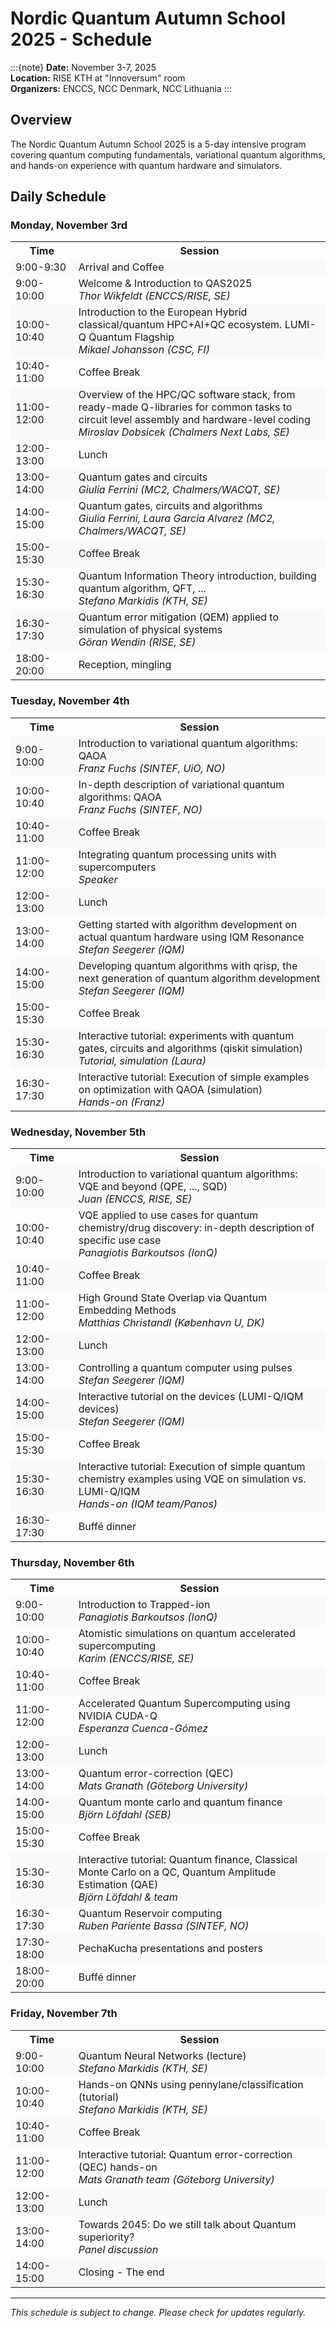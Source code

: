 # Nordic Quantum Autumn School 2025 - Schedule

:::{note}
**Date:** November 3-7, 2025  
**Location:** RISE KTH at "Innoversum" room  
**Organizers:** ENCCS, NCC Denmark, NCC Lithuania
:::

## Overview

The Nordic Quantum Autumn School 2025 is a 5-day intensive program covering quantum computing fundamentals, variational quantum algorithms, and hands-on experience with quantum hardware and simulators.

## Daily Schedule

### Monday, November 3rd

<table style="width:100%">
<tr><th style="width:20%">Time</th><th style="width:80%">Session</th></tr>
<tr style="background-color:#f8f9fa;"><td>9:00-9:30</td><td>Arrival and Coffee</td></tr>
<tr><td>9:00-10:00</td><td>Welcome & Introduction to QAS2025<br><em>Thor Wikfeldt (ENCCS/RISE, SE)</em></td></tr>
<tr style="background-color:#f8f9fa;"><td>10:00-10:40</td><td>Introduction to the European Hybrid classical/quantum HPC+AI+QC ecosystem. LUMI-Q Quantum Flagship<br><em>Mikael Johansson (CSC, FI)</em></td></tr>
<tr><td>10:40-11:00</td><td>Coffee Break</td></tr>
<tr style="background-color:#f8f9fa;"><td>11:00-12:00</td><td>Overview of the HPC/QC software stack, from ready-made Q-libraries for common tasks to circuit level assembly and hardware-level coding<br><em>Miroslav Dobsicek (Chalmers Next Labs, SE)</em></td></tr>
<tr><td>12:00-13:00</td><td>Lunch</td></tr>
<tr style="background-color:#f8f9fa;"><td>13:00-14:00</td><td>Quantum gates and circuits<br><em>Giulia Ferrini (MC2, Chalmers/WACQT, SE)</em></td></tr>
<tr><td>14:00-15:00</td><td>Quantum gates, circuits and algorithms<br><em>Giulia Ferrini, Laura Garcia Alvarez (MC2, Chalmers/WACQT, SE)</em></td></tr>
<tr style="background-color:#f8f9fa;"><td>15:00-15:30</td><td>Coffee Break</td></tr>
<tr><td>15:30-16:30</td><td>Quantum Information Theory introduction, building quantum algorithm, QFT, ...<br><em>Stefano Markidis (KTH, SE)</em></td></tr>
<tr style="background-color:#f8f9fa;"><td>16:30-17:30</td><td>Quantum error mitigation (QEM) applied to simulation of physical systems<br><em>Göran Wendin (RISE, SE)</em></td></tr>
<tr><td>18:00-20:00</td><td>Reception, mingling</td></tr>
</table>

### Tuesday, November 4th

<table style="width:100%">
<tr><th style="width:20%">Time</th><th style="width:80%">Session</th></tr>
<tr style="background-color:#f8f9fa;"><td>9:00-10:00</td><td>Introduction to variational quantum algorithms: QAOA<br><em>Franz Fuchs (SINTEF, UiO, NO)</em></td></tr>
<tr><td>10:00-10:40</td><td>In-depth description of variational quantum algorithms: QAOA<br><em>Franz Fuchs (SINTEF, NO)</em></td></tr>
<tr style="background-color:#f8f9fa;"><td>10:40-11:00</td><td>Coffee Break</td></tr>
<tr><td>11:00-12:00</td><td>Integrating quantum processing units with supercomputers<br><em>Speaker</em></td></tr>
<tr style="background-color:#f8f9fa;"><td>12:00-13:00</td><td>Lunch</td></tr>
<tr><td>13:00-14:00</td><td>Getting started with algorithm development on actual quantum hardware using IQM Resonance<br><em>Stefan Seegerer (IQM)</em></td></tr>
<tr style="background-color:#f8f9fa;"><td>14:00-15:00</td><td>Developing quantum algorithms with qrisp, the next generation of quantum algorithm development<br><em>Stefan Seegerer (IQM)</em></td></tr>
<tr><td>15:00-15:30</td><td>Coffee Break</td></tr>
<tr style="background-color:#f8f9fa;"><td>15:30-16:30</td><td>Interactive tutorial: experiments with quantum gates, circuits and algorithms (qiskit simulation)<br><em>Tutorial, simulation (Laura)</em></td></tr>
<tr><td>16:30-17:30</td><td>Interactive tutorial: Execution of simple examples on optimization with QAOA (simulation)<br><em>Hands-on (Franz)</em></td></tr>
</table>

### Wednesday, November 5th

<table style="width:100%">
<tr><th style="width:20%">Time</th><th style="width:80%">Session</th></tr>
<tr style="background-color:#f8f9fa;"><td>9:00-10:00</td><td>Introduction to variational quantum algorithms: VQE and beyond (QPE, ..., SQD)<br><em>Juan (ENCCS, RISE, SE)</em></td></tr>
<tr><td>10:00-10:40</td><td>VQE applied to use cases for quantum chemistry/drug discovery: in-depth description of specific use case<br><em>Panagiotis Barkoutsos (IonQ)</em></td></tr>
<tr style="background-color:#f8f9fa;"><td>10:40-11:00</td><td>Coffee Break</td></tr>
<tr><td>11:00-12:00</td><td>High Ground State Overlap via Quantum Embedding Methods<br><em>Matthias Christandl (København U, DK)</em></td></tr>
<tr style="background-color:#f8f9fa;"><td>12:00-13:00</td><td>Lunch</td></tr>
<tr><td>13:00-14:00</td><td>Controlling a quantum computer using pulses<br><em>Stefan Seegerer (IQM)</em></td></tr>
<tr style="background-color:#f8f9fa;"><td>14:00-15:00</td><td>Interactive tutorial on the devices (LUMI-Q/IQM devices)<br><em>Stefan Seegerer (IQM)</em></td></tr>
<tr><td>15:00-15:30</td><td>Coffee Break</td></tr>
<tr style="background-color:#f8f9fa;"><td>15:30-16:30</td><td>Interactive tutorial: Execution of simple quantum chemistry examples using VQE on simulation vs. LUMI-Q/IQM<br><em>Hands-on (IQM team/Panos)</em></td></tr>
<tr><td>16:30-17:30</td><td>Buffé dinner</td></tr>
</table>

### Thursday, November 6th

<table style="width:100%">
<tr><th style="width:20%">Time</th><th style="width:80%">Session</th></tr>
<tr style="background-color:#f8f9fa;"><td>9:00-10:00</td><td>Introduction to Trapped-ion<br><em>Panagiotis Barkoutsos (IonQ)</em></td></tr>
<tr><td>10:00-10:40</td><td>Atomistic simulations on quantum accelerated supercomputing<br><em>Karim (ENCCS/RISE, SE)</em></td></tr>
<tr style="background-color:#f8f9fa;"><td>10:40-11:00</td><td>Coffee Break</td></tr>
<tr><td>11:00-12:00</td><td>Accelerated Quantum Supercomputing using NVIDIA CUDA-Q<br><em>Esperanza Cuenca-Gómez</em></td></tr>
<tr style="background-color:#f8f9fa;"><td>12:00-13:00</td><td>Lunch</td></tr>
<tr><td>13:00-14:00</td><td>Quantum error-correction (QEC)<br><em>Mats Granath (Göteborg University)</em></td></tr>
<tr style="background-color:#f8f9fa;"><td>14:00-15:00</td><td>Quantum monte carlo and quantum finance<br><em>Björn Löfdahl (SEB)</em></td></tr>
<tr><td>15:00-15:30</td><td>Coffee Break</td></tr>
<tr style="background-color:#f8f9fa;"><td>15:30-16:30</td><td>Interactive tutorial: Quantum finance, Classical Monte Carlo on a QC, Quantum Amplitude Estimation (QAE)<br><em>Björn Löfdahl & team</em></td></tr>
<tr><td>16:30-17:30</td><td>Quantum Reservoir computing<br><em>Ruben Pariente Bassa (SINTEF, NO)</em></td></tr>
<tr style="background-color:#f8f9fa;"><td>17:30-18:00</td><td>PechaKucha presentations and posters</td></tr>
<tr><td>18:00-20:00</td><td>Buffé dinner</td></tr>
</table>

### Friday, November 7th

<table style="width:100%">
<tr><th style="width:20%">Time</th><th style="width:80%">Session</th></tr>
<tr style="background-color:#f8f9fa;"><td>9:00-10:00</td><td>Quantum Neural Networks (lecture)<br><em>Stefano Markidis (KTH, SE)</em></td></tr>
<tr><td>10:00-10:40</td><td>Hands-on QNNs using pennylane/classification (tutorial)<br><em>Stefano Markidis (KTH, SE)</em></td></tr>
<tr style="background-color:#f8f9fa;"><td>10:40-11:00</td><td>Coffee Break</td></tr>
<tr><td>11:00-12:00</td><td>Interactive tutorial: Quantum error-correction (QEC) hands-on<br><em>Mats Granath team (Göteborg University)</em></td></tr>
<tr style="background-color:#f8f9fa;"><td>12:00-13:00</td><td>Lunch</td></tr>
<tr><td>13:00-14:00</td><td>Towards 2045: Do we still talk about Quantum superiority?<br><em>Panel discussion</em></td></tr>
<tr style="background-color:#f8f9fa;"><td>14:00-15:00</td><td>Closing - The end</td></tr>
</table>

---

*This schedule is subject to change. Please check for updates regularly.*